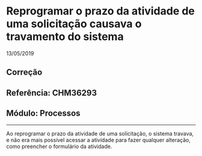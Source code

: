 # Reprogramar o prazo da atividade de uma solicitação causava o travamento do sistema
13/05/2019
## Correção
## Referência: CHM36293
## Módulo: Processos
***

Ao reprogramar o prazo da atividade de uma solicitação, o sistema travava, e não era mais possível acessar a atividade para fazer qualquer alteração, como preencher o formulário da atividade.